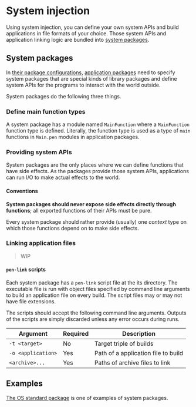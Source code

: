 # System injection

Using system injection, you can define your own system APIs and build applications in file formats of your choice. Those system APIs and application linking logic are bundled into [system packages](#system-packages).

## System packages

In [their package configurations](/references/language/packages.md#package-configuration), [application packages](/references/language/packages.md#kinds-of-packages) need to specify system packages that are special kinds of library packages and define system APIs for the programs to interact with the world outside.

System packages do the following three things.

### Define main function types

A system package has a module named `MainFunction` where a `MainFunction` function type is defined. Literally, the function type is used as a type of `main` functions in `Main.pen` modules in application packages.

### Providing system APIs

System packages are the only places where we can define functions that have side effects. As the packages provide those system APIs, applications can run I/O to make actual effects to the world.

#### Conventions

**System packages should never expose side effects directly through functions**; all exported functions of their APIs must be pure.

Every system package should rather provide (usually) one _context_ type on which those functions depend on to make side effects.

### Linking application files

> WIP

#### `pen-link` scripts

Each system package has a `pen-link` script file at the its directory. The executable file is run with object files specified by command line arguments to build an application file on every build. The script files may or may not have file extensions.

The scripts should accept the following command line arguments. Outputs of the scripts are simply discarded unless any error occurs during runs.

| Argument           | Required | Description                         |
| ------------------ | -------- | ----------------------------------- |
| `-t <target>`      | No       | Target triple of builds             |
| `-o <application>` | Yes      | Path of a application file to build |
| `<archive>...`     | Yes      | Paths of archive files to link      |

## Examples

[The OS standard package](https://github.com/pen-lang/pen/tree/main/lib/os) is one of examples of system packages.
